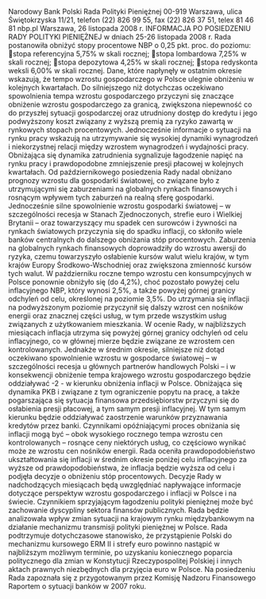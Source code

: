 Narodowy Bank Polski
Rada Polityki Pieniężnej
00-919 Warszawa, ulica Świętokrzyska 11/21, telefon (22) 826 99 55, fax (22) 826 37 51,
telex 81 46 81 nbp.pl
Warszawa, 26 listopada 2008 r.
INFORMACJA PO POSIEDZENIU RADY POLITYKI PIENIĘŻNEJ
w dniach 25-26 listopada 2008 r.
Rada postanowiła obniżyć stopy procentowe NBP o 0,25 pkt. proc. do poziomu:
stopa referencyjna 5,75% w skali rocznej;
stopa lombardowa 7,25% w skali rocznej;
stopa depozytowa 4,25% w skali rocznej;
stopa redyskonta weksli 6,00% w skali rocznej.
Dane, które napłynęły w ostatnim okresie wskazują, że tempo wzrostu gospodarczego w
Polsce ulegnie obniżeniu w kolejnych kwartałach. Do silniejszego niż dotychczas oczekiwano
spowolnienia tempa wzrostu gospodarczego przyczyni się znaczące obniżenie wzrostu
gospodarczego za granicą, zwiększona niepewność co do przyszłej sytuacji gospodarczej oraz
utrudniony dostęp do kredytu i jego podwyższony koszt związany z wyższą premią za ryzyko
zawartą w rynkowych stopach procentowych. Jednocześnie informacje o sytuacji na rynku pracy
wskazują na utrzymywanie się wysokiej dynamiki wynagrodzeń i niekorzystnej relacji między
wzrostem wynagrodzeń i wydajności pracy. Obniżająca się dynamika zatrudnienia sygnalizuje
łagodzenie napięć na rynku pracy i prawdopodobne zmniejszenie presji płacowej w kolejnych
kwartałach.
Od październikowego posiedzenia Rady nadal obniżano prognozy wzrostu dla gospodarki
światowej, co związane było z utrzymującymi się zaburzeniami na globalnych rynkach
finansowych i rosnącym wpływem tych zaburzeń na realną sferę gospodarki. Jednocześnie silne
spowolnienie wzrostu gospodarki światowej – w szczególności recesja w Stanach Zjednoczonych,
strefie euro i Wielkiej Brytanii – oraz towarzyszący mu spadek cen surowców i żywności na
rynkach światowych przyczynia się do spadku inflacji, co skłoniło wiele banków centralnych do
dalszego obniżania stóp procentowych. Zaburzenia na globalnych rynkach finansowych
doprowadziły do wzrostu awersji do ryzyka, czemu towarzyszyło osłabienie kursów walut wielu
krajów, w tym krajów Europy Środkowo-Wschodniej oraz zwiększona zmienność kursów tych
walut.
W październiku roczne tempo wzrostu cen konsumpcyjnych w Polsce ponownie obniżyło
się (do 4,2%), choć pozostało powyżej celu inflacyjnego NBP, który wynosi 2,5%, a także powyżej
górnej granicy odchyleń od celu, określonej na poziomie 3,5%. Do utrzymania się inflacji na
podwyższonym poziomie przyczynił się dalszy wzrost cen nośników energii oraz znacznej części
usług, w tym przede wszystkim usług związanych z użytkowaniem mieszkania.
W ocenie Rady, w najbliższych miesiącach inflacja utrzyma się powyżej górnej granicy
odchyleń od celu inflacyjnego, co w głównej mierze będzie związane ze wzrostem cen
kontrolowanych. Jednakże w średnim okresie, silniejsze niż dotąd oczekiwano spowolnienie
wzrostu w gospodarce światowej – w szczególności recesja u głównych partnerów handlowych
Polski – i w konsekwencji obniżenie tempa krajowego wzrostu gospodarczego będzie oddziaływać
-2 -
w kierunku obniżenia inflacji w Polsce. Obniżająca się dynamika PKB i związane z tym
ograniczenie popytu na pracę, a także pogarszająca się sytuacja finansowa przedsiębiorstw
przyczyni się do osłabienia presji płacowej, a tym samym presji inflacyjnej. W tym samym
kierunku będzie oddziaływać zaostrzenie warunków przyznawania kredytów przez banki.
Czynnikami opóźniającymi proces obniżania się inflacji mogą być – obok wysokiego rocznego
tempa wzrostu cen kontrolowanych – rosnące ceny niektórych usług, co częściowo wynikać może
ze wzrostu cen nośników energii.
Rada oceniła prawdopodobieństwo ukształtowania się inflacji w średnim okresie poniżej
celu inflacyjnego za wyższe od prawdopodobieństwa, że inflacja będzie wyższa od celu i podjęła
decyzje o obniżeniu stóp procentowych.
Decyzje Rady w nadchodzących miesiącach będą uwzględniać napływające informacje
dotyczące perspektyw wzrostu gospodarczego i inflacji w Polsce i na świecie. Czynnikiem
sprzyjającym łagodzeniu polityki pieniężnej może być zachowanie dyscypliny sektora finansów
publicznych.
Rada będzie analizowała wpływ zmian sytuacji na krajowym rynku międzybankowym na
działanie mechanizmu transmisji polityki pieniężnej w Polsce.
Rada podtrzymuje dotychczasowe stanowisko, że przystąpienie Polski do mechanizmu
kursowego ERM II i strefy euro powinno nastąpić w najbliższym możliwym terminie, po uzyskaniu
koniecznego poparcia politycznego dla zmian w Konstytucji Rzeczypospolitej Polskiej i innych
aktach prawnych niezbędnych dla przyjęcia euro w Polsce.
Na posiedzeniu Rada zapoznała się z przygotowanym przez Komisję Nadzoru Finansowego
Raportem o sytuacji banków w 2007 roku.
